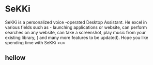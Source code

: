 # SeKKi
SeKKi is a personalized voice -operated Desktop Assistant. He excel in various fields such as - launching applications or website, can perform searches on any website, can take a screenshot, play music from your existing library, ( and many more features to be updated). Hope you like spending time with SeKKi >u&lt;
## hellow

